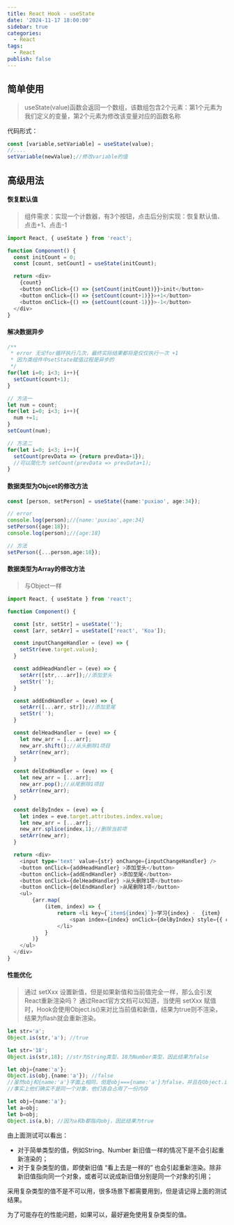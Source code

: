 ```yaml
---
title: React Hook - useState
date: '2024-11-17 18:00:00'
sidebar: true
categories:
  - React
tags:
  - React
publish: false
---
```


## 简单使用
> useState(value)函数会返回一个数组，该数组包含2个元素：第1个元素为我们定义的变量，第2个元素为修改该变量对应的函数名称

代码形式：
```ts
const [variable,setVariable] = useState(value);
//....
setVariable(newValue);//修改variable的值
```

## 高级用法
#### 恢复默认值
> 组件需求：实现一个计数器，有3个按钮，点击后分别实现：恢复默认值、点击+1、点击-1
```ts
import React, { useState } from 'react';

function Component() {
  const initCount = 0;
  const [count, setCount] = useState(initCount);

  return <div>
    {count}
    <button onClick={() => {setCount(initCount)}}>init</button>
    <button onClick={() => {setCount(count+1)}}>+1</button>
    <button onClick={() => {setCount(count-1)}}>-1</button>
  </div>
}
```

#### 解决数据异步
```ts
/**
 * error 无论for循环执行几次，最终实际结果都将是仅仅执行一次 +1
 * 因为类组件中setState赋值过程是异步的
 */
for(let i=0; i<3; i++){
  setCount(count+1);
}

// 方法一
let num = count;
for(let i=0; i<3; i++){
  num +=1;
}
setCount(num);

// 方法二
for(let i=0; i<3; i++){
  setCount(prevData => {return prevData+1});
  //可以简化为 setCount(prevData => prevData+1);
}
```
#### 数据类型为Objcet的修改方法
```ts
const [person, setPerson] = useState({name:'puxiao', age:34});

// error
console.log(person);//{name:'puxiao',age:34}
setPerson({age:18});
console.log(person);//{age:18}

// 方法
setPerson({...person,age:18});
```
#### 数据类型为Array的修改方法
> 与Object一样
```ts
import React, { useState } from 'react';

function Component() {

  const [str, setStr] = useState('');
  const [arr, setArr] = useState(['react', 'Koa']);

  const inputChangeHandler = (eve) => {
    setStr(eve.target.value);
  }

  const addHeadHandler = (eve) => {
    setArr([str,...arr]);//添加至头
    setStr('');
  }

  const addEndHandler = (eve) => {
    setArr([...arr, str]);//添加至尾
    setStr('');
  }

  const delHeadHandler = (eve) => {
    let new_arr = [...arr];
    new_arr.shift();//从头删除1项目
    setArr(new_arr);
  }

  const delEndHandler = (eve) => {
    let new_arr = [...arr];
    new_arr.pop();//从尾删除1项目
    setArr(new_arr);
  }

  const delByIndex = (eve) => {
    let index = eve.target.attributes.index.value;
    let new_arr = [...arr];
    new_arr.splice(index,1);//删除当前项
    setArr(new_arr);
  }

  return <div>
    <input type='text' value={str} onChange={inputChangeHandler} />
    <button onClick={addHeadHandler} >添加至头</button>
    <button onClick={addEndHandler} >添加至尾</button>
    <button onClick={delHeadHandler} >从头删除1项</button>
    <button onClick={delEndHandler} >从尾删除1项</button>
    <ul>
        {arr.map(
            (item, index) => {
                return <li key={`item${index}`}>学习{index} -  {item}
                    <span index={index} onClick={delByIndex} style={{ cursor: 'pointer' }}>删除</span>
                </li>
            }
        )}
    </ul>
  </div>
}
```

#### 性能优化
> 通过 setXxx 设置新值，但是如果新值和当前值完全一样，那么会引发React重新渲染吗？
> 通过React官方文档可以知道，当使用 setXxx 赋值时，Hook会使用Object.is()来对比当前值和新值，结果为true则不渲染，结果为flash就会重新渲染。
```ts
let str='a';
Object.is(str,'a'); //true

let str='18';
Object.is(str,18); //str为String类型，18为Number类型，因此结果为false

let obj={name:'a'};
Object.is(obj,{name:'a'}); //false
//虽然obj和{name:'a'}字面上相同，但是obj==={name:'a'}为false，并且在Object.is()运算下认为两者不是同一个对象
//事实上他们确实不是同一个对象，他们各自占用了一份内存

let obj={name:'a'};
let a=obj;
let b=obj;
Object.is(a,b); //因为a和b都指向obj，因此结果为true
```

由上面测试可以看出：
+ 对于简单类型的值，例如String、Number 新旧值一样的情况下是不会引起重新渲染的；
+ 对于复杂类型的值，即使新旧值 “看上去是一样的” 也会引起重新渲染。除非新旧值指向同一个对象，或者可以说成新旧值分别是同一个对象的引用；

采用复杂类型的值不是不可以用，很多场景下都需要用到，但是请记得上面的测试结果。

为了可能存在的性能问题，如果可以，最好避免使用复杂类型的值。
